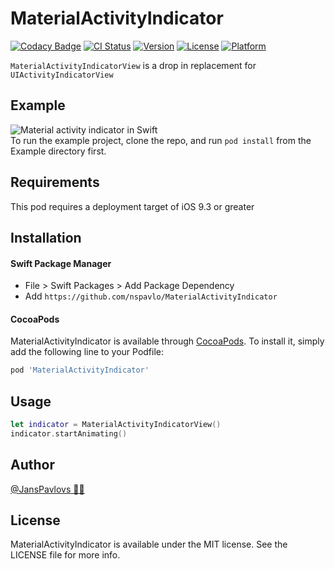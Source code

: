 # MaterialActivityIndicator

[![Codacy Badge](https://api.codacy.com/project/badge/Grade/5ebe5dde6fa04ad5a07afb2ec96ca2f2)](https://app.codacy.com/app/nspavlo/MaterialActivityIndicator?utm_source=github.com&utm_medium=referral&utm_content=nspavlo/MaterialActivityIndicator&utm_campaign=Badge_Grade_Dashboard)
[![CI Status](http://img.shields.io/travis/nspavlo/MaterialActivityIndicator.svg?style=flat)](https://travis-ci.org/nspavlo/MaterialActivityIndicator)
[![Version](https://img.shields.io/cocoapods/v/MaterialActivityIndicator.svg?style=flat)](http://cocoapods.org/pods/MaterialActivityIndicator)
[![License](https://img.shields.io/cocoapods/l/MaterialActivityIndicator.svg?style=flat)](http://cocoapods.org/pods/MaterialActivityIndicator)
[![Platform](https://img.shields.io/cocoapods/p/MaterialActivityIndicator.svg?style=flat)](http://cocoapods.org/pods/MaterialActivityIndicator)

`MaterialActivityIndicatorView` is a drop in replacement for `UIActivityIndicatorView`

## Example

![Material activity indicator in Swift](https://raw.githubusercontent.com/nspavlo/MaterialActivityIndicator/master/preview.gif)  
To run the example project, clone the repo, and run `pod install` from the Example directory first.

## Requirements

This pod requires a deployment target of iOS 9.3 or greater

## Installation

#### Swift Package Manager

- File > Swift Packages > Add Package Dependency
- Add `https://github.com/nspavlo/MaterialActivityIndicator`

#### CocoaPods

MaterialActivityIndicator is available through [CocoaPods](http://cocoapods.org). To install
it, simply add the following line to your Podfile:

```ruby
pod 'MaterialActivityIndicator'
```

## Usage

```Swift
let indicator = MaterialActivityIndicatorView()
indicator.startAnimating()
```

## Author

[@JansPavlovs 👨‍💻](https://twitter.com/JansPavlovs)

## License

MaterialActivityIndicator is available under the MIT license. See the LICENSE file for more info.
